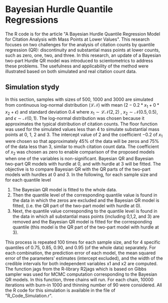 # Bayesian Hurdle Quantile Regressions

The R code is for the article "A Bayesian Hurdle Quantile Regression Model for Citation Analysis with Mass Points at Lower Values". This research focuses on two challenges for the analysis of citation counts by quantile regression (QR): discontinuity and substantial mass points at lower counts, such as zero, one, two, and three. In this research, an update of a Bayesian two-part Hurdle QR model was introduced to scientometrics to address these problems. The usefulness and applicability of the method were illustrated based on both simulated and real citation count data.

## Simulation stydy
In this section, samples with sizes of 500, 1000 and 3000 are simulated from continuous log-normal distribution ($\mathcal{LN}$) with mean $(2 -0.2*x_1+0*x_2 +\epsilon)$ and standard deviation $0.4$ where $x_1 \sim \mathcal{LN}(2,2)$ , $x_2 \sim \mathcal{N}(0.5,0.5)$, and $\epsilon \sim \mathcal{N}(0,1)$. The log-normal distribution was chosen because it approximates the typical distribution of citation counts. The floor function was used for the simulated values less than 4 to simulate substantial mass points at $0$, $1$, $2$ and $3$. The intercept value of $2$ and the coefficient $-0.2$ of $x_1$ were chosen so that approximately 45\% of the data will be zeros and 75\% of the data less than 3, similar to much citation count data. The coefficient of $x_2$ was chosen as zero to enable comparison of the proposed models when one of the variables is non-significant. Bayesian QR and Bayesian two-part QR models with hurdle at 0, and with hurdle at 3 will be fitted. The objective is to compare Bayesian QR with the QR parts of the two-part models with hurdles at 0 and 3. In the following, for each sample size and for each quantile level

 1. The Bayesian QR model is fitted to the whole data. 
 2. Then the quantile level of the corresponding quantile value is found in the data in which the zeros are excluded and the Bayesian QR model is fitted, (i.e. the QR part of the two-part model with hurdle at 0).
 3.  Next, the quantile value corresponding to the quantile level is found in the data in which all substantial mass points (including 0,1,2, and 3) are removed and the Bayesian QR model is fitted for the corresponding quantile (this model is the QR part of the two-part model with hurdle at 3). 
 
 This process is repeated 100 times for each sample size, and for 4 specific quantiles of 0.75, 0.85, 0.90, and 0.95 (of the whole data) separately. For each combination, the prediction error of each model, the mean squared error of the parameters’ estimates (intercept excluded), and the width of the credible intervals for both independent variables x1 and x2 are computed. The function jags from the R-library R2jags which is based on Gibbs sampler was used for MCMC computation corresponding to the Bayesian QR models. In this function, three chains will run. For each chain, 10000 iterations with burn-in 1000 and thinning number of 90 were considered. All the R code for this simulation is available in the file of "R_Code_Simulation.r".





